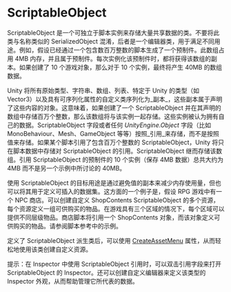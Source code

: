 ScriptableObject
================


ScriptableObject 是一个可独立于脚本实例来存储大量共享数据的类。不要将此类与名称类似的 SerializedObject 混淆，后者是一个编辑器类，用于满足不同用途。例如，假设已经通过一个包含数百万整数的脚本生成了一个预制件。此数组占用 4MB 内存，并且属于预制件。每次实例化该预制件时，都将获得该数组的副本。如果创建了 10 个游戏对象，那么对于 10 个实例，最终将产生 40MB 的数组数据。

Unity 将所有原始类型、字符串、数组、列表、特定于 Unity 的类型（如 Vector3）以及具有可序列化属性的自定义类序列化为_副本_，这些副本属于声明了这些内容的对象。这意味着，如果创建了一个 ScriptableObject 并在其声明的数组中存储百万个整数，那么该数组将与该实例一起存储。这些实例被认为拥有自己的数据。ScriptableObject 字段或者任何 _UnityEngine.Object_ 字段（比如 MonoBehaviour、Mesh、GameObject 等等）按照_引用_来存储，而不是按照值来存储。如果某个脚本引用了包含百万个整数的 ScriptableObject，Unity 将只在脚本数据中存储对 ScriptableObject 的引用。ScriptableObject 继而存储该数组。引用 ScriptableObject 的预制件的 10 个实例（保存 4MB 数据）总共大约为 4MB 而不是另一个示例中所讨论的 40MB。

使用 ScriptableObject 的目标用途是通过避免值的副本来减少内存使用量，但也可以将其用于定义可插入的数据集。这方面的一个例子是，假设 RPG 游戏中有一个 NPC 商店。可以创建自定义 ShopContents ScriptableObject 的多个资源，每个资源定义一组可供购买的物品。在游戏具有三个区域的情况下，每个区域可以提供不同层级物品。商店脚本将引用一个 ShopContents 对象，而该对象定义可供购买的物品。请参阅脚本参考中的示例。

定义了 ScriptableObject 派生类后，可以使用 [CreateAssetMenu](../ScriptReference/CreateAssetMenuAttribute.html) 属性，从而轻松地使用该类创建自定义资源。

提示：在 Inspector 中使用 ScriptableObject 引用时，可以双击引用字段来打开 ScriptableObject 的 Inspector。还可以创建自定义编辑器来定义该类型的 Inspector 外观，从而帮助管理它所代表的数据。
